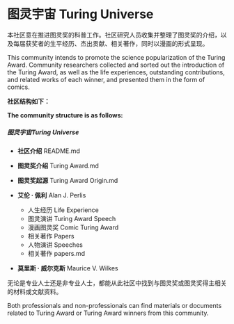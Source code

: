 # 图灵宇宙  Turing Universe

本社区意在推进图灵奖的科普工作。社区研究人员收集并整理了图灵奖的介绍，以及每届获奖者的生平经历、杰出贡献、相关著作，同时以漫画的形式呈现。

This community intends to promote the science popularization of the Turing Award. Community researchers collected and sorted out the introduction of the Turing Award, as well as the life experiences, outstanding contributions, and related works of each winner, and presented them in the form of comics.

**社区结构如下：**

**The community structure is as follows:**

##### 图灵宇宙Turing Universe

+ **社区介绍**  README.md

* **图灵奖介绍**  Turing Award.md

* **图灵奖起源**  Turing Award Origin.md

* **艾伦 · 佩利**  Alan J. Perlis

  + 人生经历  Life Experience
  + 图灵演讲  Turing Award Speech
  + 漫画图灵奖  Comic Turing Award
  + 相关著作  Papers
  + 人物演讲  Speeches
  + 相关著作  papers.md

* **莫里斯 · 威尔克斯**  Maurice V. Wilkes

  


无论是专业人士还是非专业人士，都能从此社区中找到与图灵奖或图灵奖得主相关的材料或文献资料。

Both professionals and non-professionals can find materials or documents related to Turing Award or Turing Award winners from this community.

